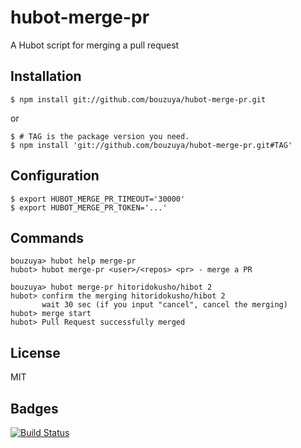 # hubot-merge-pr

A Hubot script for merging a pull request

## Installation

    $ npm install git://github.com/bouzuya/hubot-merge-pr.git

or

    $ # TAG is the package version you need.
    $ npm install 'git://github.com/bouzuya/hubot-merge-pr.git#TAG'

## Configuration

    $ export HUBOT_MERGE_PR_TIMEOUT='30000'
    $ export HUBOT_MERGE_PR_TOKEN='...'

## Commands

    bouzuya> hubot help merge-pr
    hubot> hubot merge-pr <user>/<repos> <pr> - merge a PR

    bouzuya> hubot merge-pr hitoridokusho/hibot 2
    hubot> confirm the merging hitoridokusho/hibot 2
           wait 30 sec (if you input "cancel", cancel the merging)
    hubot> merge start
    hubot> Pull Request successfully merged

## License

MIT

## Badges

[![Build Status][travis-status]][travis]

[travis]: https://travis-ci.org/bouzuya/hubot-merge-pr
[travis-status]: https://travis-ci.org/bouzuya/hubot-merge-pr.svg?branch=master
